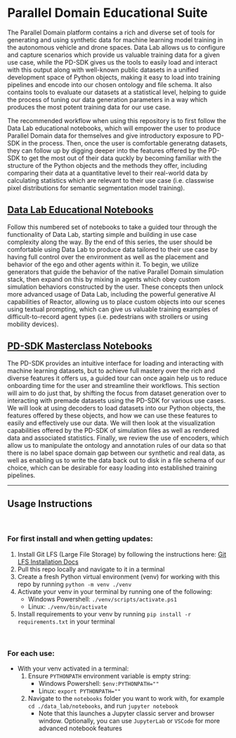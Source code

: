 # Parallel Domain Educational Suite

The Parallel Domain platform contains a rich and diverse set of tools for generating and using synthetic data for machine learning model training in the autonomous vehicle and drone spaces. Data Lab allows us to configure and capture scenarios which provide us valuable training data for a given use case, while the PD-SDK gives us the tools to easily load and interact with this output along with well-known public datasets in a unified development space of Python objects, making it easy to load into training pipelines and encode into our chosen ontology and file schema. It also contains tools to evaluate our datasets at a statistical level, helping to guide the process of tuning our data generation parameters in a way which produces the most potent training data for our use case.

The recommended workflow when using this repository is to first follow the Data Lab educational notebooks, which will empower the user to produce Parallel Domain data for themselves and give introductory exposure to PD-SDK in the process. Then, once the user is comfortable generatng datasets, they can follow up by digging deeper into the features offered by the PD-SDK to get the most out of their data quckly by becoming familiar with the structure of the Python objects and the methods they offer, including comparing their data at a quantitative level to their real-world data by calculating statistics which are relevant to their use case (i.e. classwise pixel distributions for semantic segmentation model training).

## [Data Lab Educational Notebooks](./data_lab/notebooks/README.md)

Follow this numbered set of notebooks to take a guided tour through the functionality of Data Lab, starting simple and building in use case complexity along the way. By the end of this series, the user should be comfortable using Data Lab to produce data tailored to their use case by having full control over the environment as well as the placement and behavior of the ego and other agents within it. To begin, we utilize generators that guide the behavior of the native Parallel Domain simulation stack, then expand on this by mixing in agents which obey custom simulation behaviors constructed by the user. These concepts then unlock more advanced usage of Data Lab, including the powerful generative AI capabilities of Reactor, allowing us to place custom objects into our scenes using textual prompting, which can give us valuable training examples of difficult-to-record agent types (i.e. pedestrians with strollers or using mobility devices).

## [PD-SDK Masterclass Notebooks](./pd_sdk/notebooks/README.md)

The PD-SDK provides an intuitive interface for loading and interacting with machine learning datasets, but to achieve full mastery over the rich and diverse features it offers us, a guided tour can once again help us to reduce onboarding time for the user and streamline their workflows. This section will aim to do just that, by shifting the focus from dataset generation over to interacting with premade datasets using the PD-SDK for various use cases. We will look at using decoders to load datasets into our Python objects, the features offered by these objects, and how we can use these features to easily and effectively use our data. We will then look at the visualization capabilities offered by the PD-SDK of simulation files as well as rendered data and associated statistics. Finally, we review the use of encoders, which allow us to manipulate the ontology and annotation rules of our data so that there is no label space domain gap between our synthetic and real data, as well as enabling us to write the data back out to disk in a file schema of our choice, which can be desirable for easy loading into established training pipelines.

---

## Usage Instructions
<br>

### For first install and when getting updates:
1. Install Git LFS (Large File Storage) by following the instructions here: [Git LFS Installation Docs](https://github.com/git-lfs/git-lfs?utm_source=gitlfs_site&utm_medium=installation_link&utm_campaign=gitlfs#installing)
2. Pull this repo locally and navigate to it in a terminal
3. Create a fresh Python virtual environment (venv) for working with this repo by running `python -m venv ./venv`
4. Activate your venv in your terminal by running one of the following:
    - Windows Powershell: `./venv/scripts/activate.ps1`
    - Linux: `./venv/bin/activate`
5. Install requirements to your venv by running `pip install -r requirements.txt` in your terminal

<br>

### For each use:
- With your venv activated in a terminal:
    1. Ensure `PYTHONPATH` environment variable is empty string:
        - Windows Powershell: `$env:PYTHONPATH=""`
        - Linux: `export PYTHONPATH=""`
    2. Navigate to the `notebooks` folder you want to work with, for example `cd ./data_lab/notebooks`, and run `jupyter notebook`
        - Note that this launches a Jupyter classic server and browser window. Optionally, you can use `JupyterLab` or `VSCode` for more advanced notebook features